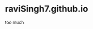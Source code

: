 # raviSingh7.github.io

<html>
<head>
<title>
very hungry
</title>
</head>
<body>
too much
</body>
</html>
